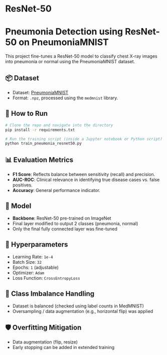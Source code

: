 # ResNet-50
# Pneumonia Detection using ResNet-50 on PneumoniaMNIST

This project fine-tunes a ResNet-50 model to classify chest X-ray images into pneumonia or normal using the PneumoniaMNIST dataset.

## 📦 Dataset
- Dataset: [PneumoniaMNIST](https://www.kaggle.com/datasets/rijulshr/pneumoniamnist/data)
- Format: `.npz`, processed using the `medmnist` library.

## 🚀 How to Run

```bash
# Clone the repo and navigate into the directory
pip install -r requirements.txt

# Run the training script (inside a Jupyter notebook or Python script)
python train_pneumonia_resnet50.py
```

## 📊 Evaluation Metrics
- **F1 Score**: Reflects balance between sensitivity (recall) and precision.
- **AUC-ROC**: Clinical relevance in identifying true disease cases vs. false positives.
- **Accuracy**: General performance indicator.

## 🧠 Model
- **Backbone**: ResNet-50 pre-trained on ImageNet
- Final layer modified to output 2 classes (pneumonia, normal)
- Only the final fully connected layer was fine-tuned

## 🧪 Hyperparameters
- Learning Rate: `1e-4`
- Batch Size: `32`
- Epochs: `1` (adjustable)
- Optimizer: `Adam`
- Loss Function: `CrossEntropyLoss`

## 🔐 Class Imbalance Handling
- Dataset is balanced (checked using label counts in MedMNIST)
- Oversampling / data augmentation (e.g., horizontal flip) was applied

## 🛡️ Overfitting Mitigation
- Data augmentation (flip, resize)
- Early stopping can be added in extended training
